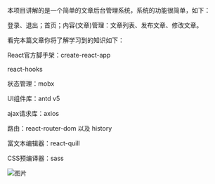 本项目讲解的是一个简单的文章后台管理系统，系统的功能很简单，如下：

登录、退出；首页；内容(文章)管理：文章列表、发布文章、修改文章。

看完本篇文章你将了解学习到的知识如下：

React官方脚手架：create-react-app

react-hooks

状态管理：mobx

UI组件库：antd v5

ajax请求库：axios

路由：react-router-dom 以及 history

富文本编辑器：react-quill

CSS预编译器：sass

![图片](https://user-images.githubusercontent.com/97885806/227795493-b897816d-2524-4620-8893-e468fe6e882c.png)
